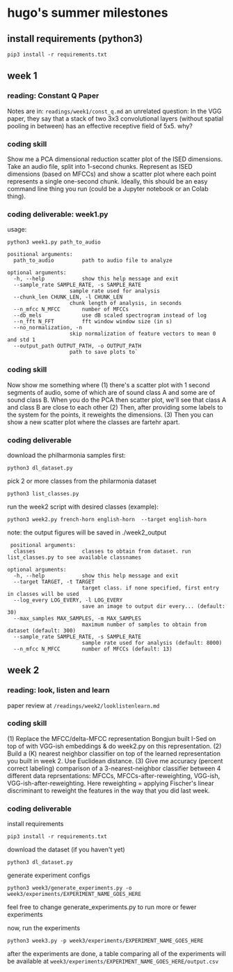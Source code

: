 # hugo's summer milestones

## install requirements (python3)
`pip3 install -r requirements.txt`

## week 1 

### reading: Constant Q Paper
Notes are in: `readings/week1/const_q.md`
an unrelated question: In the VGG paper, they say that a stack of two 3x3 convolutional layers (without spatial pooling in between) has an effective receptive field of 5x5. why? 

### coding skill
Show me a PCA dimensional reduction scatter plot of the ISED dimensions.  Take an audio file, split into 1-second chunks. Represent as ISED dimensions (based on MFCCs) and show a scatter plot where each point represents a single one-second chunk.  Ideally, this should be an easy command line thing you run (could be a Jupyter notebook or an Colab thing).

### coding deliverable: week1.py

usage: 

`python3 week1.py path_to_audio`

    positional arguments:
      path_to_audio         path to audio file to analyze

    optional arguments:
      -h, --help            show this help message and exit
      --sample_rate SAMPLE_RATE, -s SAMPLE_RATE
                        sample rate used for analysis
      --chunk_len CHUNK_LEN, -l CHUNK_LEN
                        chunk length of analysis, in seconds
      --n_mfcc N_MFCC       number of MFCCs
      --db_mels             use dB scaled spectrogram instead of log
      --n_fft N_FFT         fft window window size (in s)
      --no_normalization, -n
                        skip normalization of feature vectors to mean 0 and std 1
      --output_path OUTPUT_PATH, -o OUTPUT_PATH
                        path to save plots to`
 
 ### coding skill
 Now show me something where (1) there's a scatter plot with 1 second segments of audio, some of which are of sound class A and some are of sound class B.  When you do the PCA then scatter plot, we'll see that class A and class B are close to each other (2) Then, after providing some labels to the system for the points, it reweights the dimensions. (3) Then you can show a new scatter plot where the classes are fartehr apart.
 
 ### coding deliverable
 
 download the philharmonia samples first:
 
 `python3 dl_dataset.py`
 
 pick 2 or more classes from the philarmonia dataset
 
 `python3 list_classes.py`

 run the week2 script with desired classes (example):
 
 `python3 week2.py french-horn english-horn  --target english-horn`
 
 note: the output figures will be saved in ./week2_output
 
     positional arguments:
      classes               classes to obtain from dataset. run list_classes.py to see available classnames

    optional arguments:
      -h, --help            show this help message and exit
      --target TARGET, -t TARGET
                            target class. if none specified, first entry in classes will be used
      --log_every LOG_EVERY, -l LOG_EVERY
                            save an image to output dir every... (default: 30)
      --max_samples MAX_SAMPLES, -m MAX_SAMPLES
                            maximum number of samples to obtain from dataset (default: 300)
      --sample_rate SAMPLE_RATE, -s SAMPLE_RATE
                            sample rate used for analysis (default: 8000)
      --n_mfcc N_MFCC       number of MFCCs (default: 13)
      
## week 2

### reading: look, listen and learn
paper review at `/readings/week2/looklistenlearn.md`

### coding skill
(1) Replace the MFCC/delta-MFCC representation Bongjun built I-Sed on top of with VGG-ish embeddings & do week2.py on this representation.  (2) Build a (K) nearest neighbor classifier on top of the learned representation you built in week 2. Use Euclidean distance.  (3) Give me accuracy (percent correct labeling) comparison of a 3-nearest-neighbor classifier  between 4 different data reprsentations:   MFCCs, MFCCs-after-reweighting,  VGG-ish,  VGG-ish-after-reweighting.  Here reweighting = applying Fischer's linear discriminant to reweight the features in the way that you did last week.


### coding deliverable

install requirements

`pip3 install -r requirements.txt`

download the dataset (if you haven't yet)

`python3 dl_dataset.py`
 
generate experiment configs

`python3 week3/generate_experiments.py -o week3/experiments/EXPERIMENT_NAME_GOES_HERE`

feel free to change generate_experiments.py to run more or fewer experiments

now, run the experiments

`python3 week3.py -p week3/experiments/EXPERIMENT_NAME_GOES_HERE`

after the experiments are done, a table comparing all of the experiments
will be available at `week3/experiments/EXPERIMENT_NAME_GOES_HERE/output.csv`



